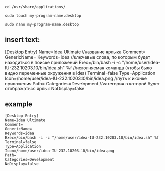 ```
cd /usr/share/applications/
```

```
sudo touch my-program-name.desktop
```

```
sudo nano my-program-name.desktop
```

insert text:
------------
[Desktop Entry]
Name=Idea Ultimate                                        //название ярлыка
Comment=
GenericName=
Keywords=idea                                            //ключевые слова, по которым будет находиться в поиске приложений
Exec=/bin/bash -i -c "/home/user/idea-IU-232.10203.10/bin/idea.sh" %f       //исполняемая команда (чтобы было видно переменные окружения в Idea)
Terminal=false
Type=Application
Icon=/home/user/idea-IU-232.10203.10/bin/idea.png        //путь к иконке приложения
Path=
Categories=Development                                   //категория в которой будет отображаться ярлык
NoDisplay=false

example
-------
```
[Desktop Entry]
Name=Idea Ultimate
Comment=
GenericName=
Keywords=idea
Exec=/bin/bash -i -c "/home/user/idea-IU-232.10203.10/bin/idea.sh" %f
Terminal=false
Type=Application
Icon=/home/user/idea-IU-232.10203.10/bin/idea.png
Path=
Categories=Development
NoDisplay=false
```
